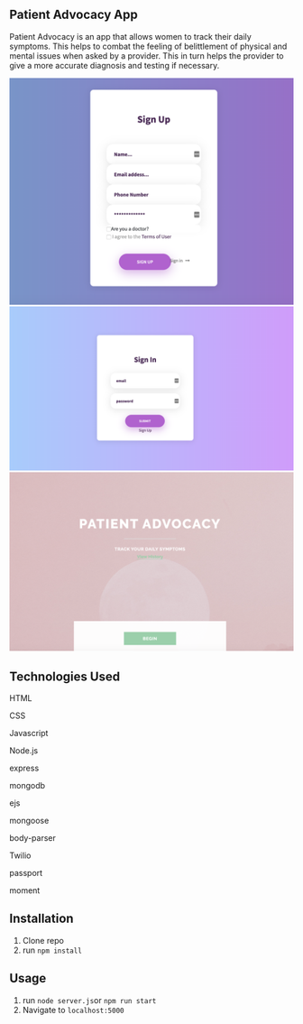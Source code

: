 
## Patient Advocacy App
Patient Advocacy is an app that allows women to track their daily symptoms. This helps to combat the feeling of belittlement of physical and mental issues when asked by a provider. This in turn helps the provider to give a more accurate diagnosis and testing if necessary.

![](signup.png)
![](signIn.png)
![](patient.png)


## Technologies Used
HTML

CSS

Javascript

Node.js

express

mongodb

ejs

mongoose

body-parser

Twilio

passport

moment



## Installation
1. Clone repo
2. run `npm install`

## Usage
1. run `node server.js`or `npm run start`
2. Navigate to `localhost:5000`
